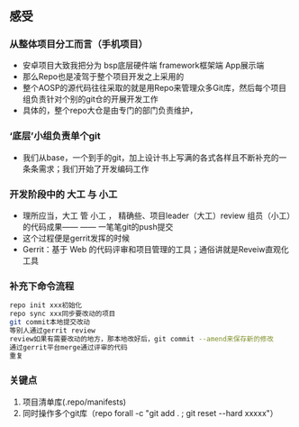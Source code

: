 
# 

## 感受

### 从整体项目分工而言（手机项目）
- 安卓项目大致我把分为  bsp底层硬件端 framework框架端  App展示端
- 那么Repo也是凌驾于整个项目开发之上采用的
- 整个AOSP的源代码往往采取的就是用Repo来管理众多Git库，然后每个项目组负责针对个别的git仓的开展开发工作
- 具体的，整个repo大仓是由专门的部门负责维护，

### ‘底层’小组负责单个git
- 我们从base，一个到手的git，加上设计书上写满的各式各样且不断补充的一条条需求；我们开始了开发编码工作

### 开发阶段中的 大工 与 小工
- 理所应当，大工 管 小工 ， 精确些、项目leader（大工）review 组员（小工）的代码成果—— —— 一笔笔git的push提交
- 这个过程便是gerrit发挥的时候
- Gerrit：基于 Web 的代码评审和项目管理的工具；通俗讲就是Reveiw直观化工具


### 补充下命令流程
```bash
repo init xxx初始化
repo sync xxx同步要改动的项目
git commit本地提交改动
等别人通过gerrit review
review如果有需要改动的地方，那本地改好后，git commit --amend来保存新的修改
通过gerrit平台merge通过评审的代码
重复

```
### 关键点
1. 项目清单库(.repo/manifests)
2. 同时操作多个git库（repo forall -c "git add . ; git reset --hard xxxxx"）
